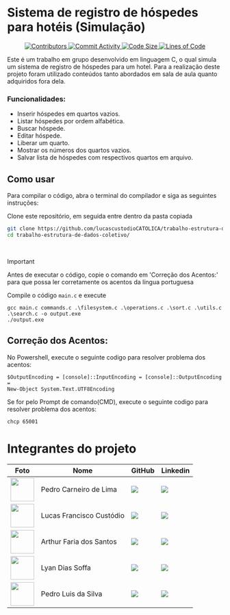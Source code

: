 # Sistema de registro de hóspedes para hotéis (Simulação)

<p align="center">
  <a href="https://github.com/lucascustodioCATOLICA/trabalho-estrutura-de-dados-coletivo/graphs/contributors">
    <img src="https://img.shields.io/github/contributors/lucascustodioCATOLICA/trabalho-estrutura-de-dados-coletivo.svg" alt="Contributors">
  </a>
  <a href="https://github.com/lucascustodioCATOLICA/trabalho-estrutura-de-dados-coletivo/commits/master">
    <img src="https://img.shields.io/github/commit-activity/m/lucascustodioCATOLICA/trabalho-estrutura-de-dados-coletivo.svg" alt="Commit Activity">
  </a>
  <a href="https://github.com/lucascustodioCATOLICA/trabalho-estrutura-de-dados-coletivo">
    <img src="https://img.shields.io/github/languages/code-size/lucascustodioCATOLICA/trabalho-estrutura-de-dados-coletivo" alt="Code Size">
  </a>
  <a href="https://github.com/lucascustodioCATOLICA/trabalho-estrutura-de-dados-coletivo">
    <img src="https://img.shields.io/tokei/lines/github/lucascustodioCATOLICA/trabalho-estrutura-de-dados-coletivo" alt="Lines of Code">
  </a>
</p>

 Este é um trabalho em grupo desenvolvido em linguagem C, o qual simula um sistema de registro de hóspedes para um hotel. Para a realização deste projeto foram utilizado conteúdos tanto abordados em sala de aula quanto adquiridos fora dela.

### Funcionalidades:

- Inserir hóspedes em quartos vazios.
- Listar hóspedes por ordem alfabética.
- Buscar hóspede.
- Editar hóspede.
- Liberar um quarto.
- Mostrar os números dos quartos vazios.
- Salvar lista de hóspedes com respectivos quartos em arquivo.

## Como usar

Para compilar o código, abra o terminal do compilador e siga as seguintes instruções:

Clone este repositório, em seguida entre dentro da pasta copiada

```bash
git clone https://github.com/lucascustodioCATOLICA/trabalho-estrutura-de-dados-coletivo.git
cd trabalho-estrutura-de-dados-coletivo/
```
<br>

> [!IMPORTANT]
> Antes de executar o código, copie o comando em 'Correção dos Acentos:' para que possa ler corretamente os acentos da língua portuguesa

Compile o código `main.c` e execute
```
gcc main.c commands.c .\filesystem.c .\operations.c .\sort.c .\utils.c .\search.c -o output.exe
./output.exe
```
## Correção dos Acentos:

No Powershell, execute o seguinte codigo para resolver problema dos acentos:

```
$OutputEncoding = [console]::InputEncoding = [console]::OutputEncoding =
New-Object System.Text.UTF8Encoding
```

Se for pelo Prompt de comando(CMD), execute o seguinte codigo para resolver problema dos acentos:

```
chcp 65001
```

 # Integrantes do projeto
 
| Foto | Nome | GitHub | Linkedin |
| ------ | ---- | ------ |--------- |
| <img src="https://media.licdn.com/dms/image/D4D03AQFPHwofyIH4Sw/profile-displayphoto-shrink_800_800/0/1701553141096?e=1720051200&v=beta&t=4opJbA9HxBOvEVeJxJhEnSmi5Sp2a9RDwcQrgSVbpJM" width="55" height="55"> | Pedro Carneiro de Lima | <a href="https://github.com/pedrocarneirodev"><img src="https://img.shields.io/badge/github-%23121011.svg?style=for-the-badge&logo=github&logoColor=white" target="_blanck"></a> | <a href="https://www.linkedin.com/in/pedro-carneiro-lima/"><img src="https://img.shields.io/badge/linkedin-%230077B5.svg?style=for-the-badge&logo=linkedin&logoColor=white" target="_blanck"></a> |
| <img src="https://media.licdn.com/dms/image/D4D03AQFgbE0r-V-aGg/profile-displayphoto-shrink_800_800/0/1707582136102?e=1720051200&v=beta&t=-j4-E4zCzr_baVQJzKnqQTvE2B7mnxGY4yUwpcdnQTg" width="55" height="55"> | Lucas Francisco Custódio | <a href="https://github.com/afslucass"><img src="https://img.shields.io/badge/github-%23121011.svg?style=for-the-badge&logo=github&logoColor=white" target="_blanck"></a> | <a href="https://www.linkedin.com/in/afslucass/"><img src="https://img.shields.io/badge/linkedin-%230077B5.svg?style=for-the-badge&logo=linkedin&logoColor=white" target="_blanck"></a> |
| <img src="https://avatars.githubusercontent.com/u/133895618?v=4" width="55" height="55"> |  Arthur Faria dos Santos | <a href="https://github.com/Arthur-Faria-dos-Santos"><img src="https://img.shields.io/badge/github-%23121011.svg?style=for-the-badge&logo=github&logoColor=white" target="_blanck"></a> | <a href="https://www.linkedin.com/in/arthur-faria-5a0378210/"><img src="https://img.shields.io/badge/linkedin-%230077B5.svg?style=for-the-badge&logo=linkedin&logoColor=white" target="_blanck"></a> |
| <img src="https://avatars.githubusercontent.com/u/142771408?v=4" width="55" height="55"> | Lyan Dias Soffa | <a href="https://github.com/grilo-16"><img src="https://img.shields.io/badge/github-%23121011.svg?style=for-the-badge&logo=github&logoColor=white" target="_blanck"></a> | <a href="https://www.linkedin.com/in/lyan-dias-85717a270/"><img src="https://img.shields.io/badge/linkedin-%230077B5.svg?style=for-the-badge&logo=linkedin&logoColor=white" target="_blanck"></a> |
| <img src="" width="55" height="55"> | Pedro Luis da Silva | <a href="https://github.com/joseliaaquino1"><img src="https://img.shields.io/badge/github-%23121011.svg?style=for-the-badge&logo=github&logoColor=white" target="_blanck"></a> | <img src="https://img.shields.io/badge/linkedin-%230077B5.svg?style=for-the-badge&logo=linkedin&logoColor=white" target="_blanck"> |
